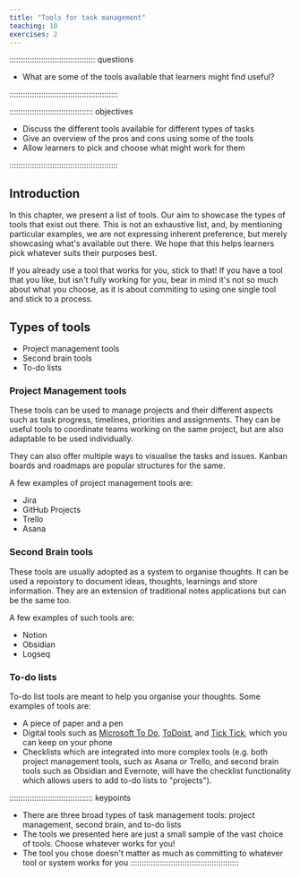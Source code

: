 ```yaml
---
title: "Tools for task management"
teaching: 10
exercises: 2
---
```


:::::::::::::::::::::::::::::::::::::: questions 

- What are some of the tools available that learners might find useful?

::::::::::::::::::::::::::::::::::::::::::::::::

::::::::::::::::::::::::::::::::::::: objectives

- Discuss the different tools available for different types of tasks
- Give an overview of the pros and cons using some of the tools
- Allow learners to pick and choose what might work for them

::::::::::::::::::::::::::::::::::::::::::::::::

## Introduction

In this chapter, we present a list of tools. Our aim to showcase the types of tools that exist out there. This is not an exhaustive list, and, by mentioning particular examples, we are not expressing inherent preference, but merely showcasing what's available out there. We hope that this helps learners pick whatever suits their purposes best.

If you already use a tool that works for you, stick to that! If you have a tool that you like, but isn't fully working for you, bear in mind it's not so much about what you choose, as it is about commiting to using one single tool and stick to a process. 

## Types of tools

- Project management tools
- Second brain tools
- To-do lists

### Project Management tools

These tools can be used to manage projects and their different aspects such as task progress, timelines, priorities and assignments. They can be useful tools to coordinate teams working on the same project, but are also adaptable to be used individually.

They can also offer multiple ways to visualise the tasks and issues. Kanban boards and roadmaps are popular structures for the same.

A few examples of project management tools are:

- Jira
- GitHub Projects
- Trello
- Asana

### Second Brain tools

These tools are usually adopted as a system to organise thoughts. It can be used a repoistory to document ideas, thoughts, learnings and store information. They are an extension of traditional notes applications but can be the same too.

A few examples of such tools are:

- Notion
- Obsidian
- Logseq

### To-do lists

To-do list tools are meant to help you organise your thoughts. Some examples of tools are:

- A piece of paper and a pen 
- Digital tools such as [Microsoft To Do]((https://to-do.office.com/tasks/)), [ToDoist]((https://todoist.com/home)), and [Tick Tick]((https://ticktick.com/)), which you can keep on your phone
- Checklists which are integrated into more complex tools (e.g. both project management tools, such as Asana or Trello, and second brain tools such as Obsidian and Evernote, will have the checklist functionality which allows users to add to-do lists to "projects").

::::::::::::::::::::::::::::::::::::: keypoints 

- There are three broad types of task management tools: project management, second brain, and to-do lists
- The tools we presented here are just a small sample of the vast choice of tools. Choose whatever works for you!
- The tool you chose doesn't matter as much as committing to whatever tool or system works for you
::::::::::::::::::::::::::::::::::::::::::::::::
